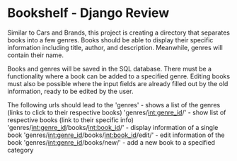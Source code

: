 # Bookshelf - Django Review    
Similar to Cars and Brands, this project is creating a directory that separates books into a few genres.
Books should be able to display their specific information including title, author, and description. Meanwhile, genres will contain their name.

Books and genres will be saved in the SQL database.
There must be a functionality where a book can be added to a specified genre.
Editing books must also be possible where the input fields are already filled out by the old information, ready to be edited by the user.

The following urls should lead to the 
    'genres' - shows a list of the genres (links to click to their respective books)
    'genres/<int:genre_id>/' - show list of respective books (link to their specific info)
    'genres/<int:genre_id>/books/<int:book_id>/' - display information of a single book
    'genres/<int:genre_id>/books/<int:book_id>/edit/' - edit information of the book
    'genres/<int:genre_id>/books/new/' - add a new book to a specified category

